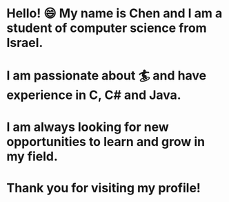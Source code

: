 
# Hello! :smile: My name is Chen and I am a student of computer science from Israel. 

# I am passionate about :surfer: and have experience in C, C# and Java. 

# I am always looking for new opportunities to learn and grow in my field.


# Thank you for visiting my profile!




